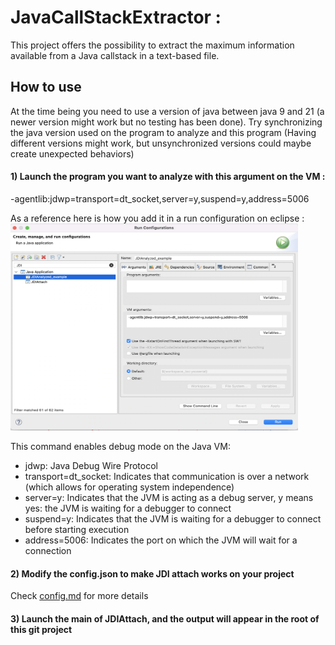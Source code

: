 # JavaCallStackExtractor  :

This project offers the possibility to extract the maximum information available from a Java callstack in a text-based file.


##  How to use

At the time being you need to use a version of java between java 9 and 21 (a newer version might work but no testing has been done).
Try synchronizing the java version used on the program to analyze and this program 
(Having different versions might work, but unsynchronized versions could maybe create unexpected behaviors)

#### 1) Launch the program you want to analyze with this argument on the VM :  
-agentlib:jdwp=transport=dt_socket,server=y,suspend=y,address=5006  

As a reference here is how you add it in a run configuration on eclipse :  
	<img src="run-Config-VMargs.png" width="460" height="331">  

This command enables debug mode on the Java VM:  
- jdwp: Java Debug Wire Protocol
- transport=dt_socket: Indicates that communication is over a network (which allows for operating system independence)
- server=y: Indicates that the JVM is acting as a debug server, y means yes: the JVM is waiting for a debugger to connect
- suspend=y: Indicates that the JVM is waiting for a debugger to connect before starting execution
- address=5006: Indicates the port on which the JVM will wait for a connection

#### 2) Modify the config.json to make JDI attach works on your project
Check [config.md](./config.md) for more details

#### 3) Launch the main of JDIAttach, and the output will appear in the root of this git project